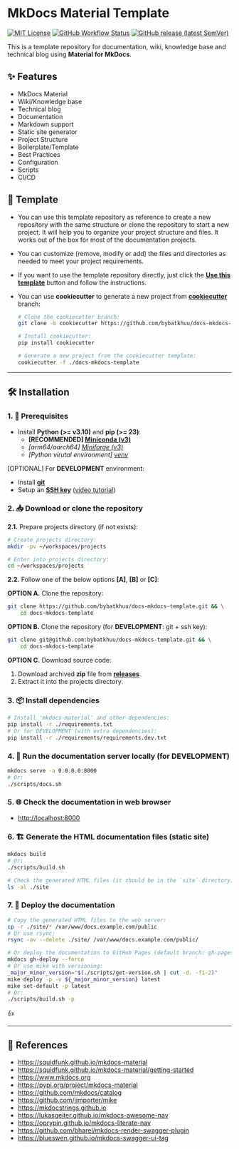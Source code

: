 # MkDocs Material Template

[![MIT License](https://img.shields.io/badge/License-MIT-green.svg)](https://choosealicense.com/licenses/mit)
[![GitHub Workflow Status](https://img.shields.io/github/actions/workflow/status/bybatkhuu/docs-mkdocs-template/4.publish-docs.yml?logo=GitHub)](https://github.com/bybatkhuu/docs-mkdocs-template/actions/workflows/4.publish-docs.yml)
[![GitHub release (latest SemVer)](https://img.shields.io/github/v/release/bybatkhuu/docs-mkdocs-template?logo=GitHub&color=blue)](https://github.com/bybatkhuu/docs-mkdocs-template/releases)

This is a template repository for documentation, wiki, knowledge base and technical blog using **Material for MkDocs**.

## ✨ Features

- MkDocs Material
- Wiki/Knowledge base
- Technical blog
- Documentation
- Markdown support
- Static site generator
- Project Structure
- Boilerplate/Template
- Best Practices
- Configuration
- Scripts
- CI/CD

## 🧩 Template

- You can use this template repository as reference to create a new repository with the same structure or clone the repository to start a new project. It will help you to organize your project structure and files. It works out of the box for most of the documentation projects.
- You can customize (remove, modify or add) the files and directories as needed to meet your project requirements.
- If you want to use the template repository directly, just click the **[Use this template](https://github.com/new?template_name=docs-mkdocs-template&template_owner=bybatkhuu)** button and follow the instructions.
- You can use **cookiecutter** to generate a new project from **[cookiecutter](https://github.com/bybatkhuu/docs-mkdocs-template/tree/cookiecutter)** branch:

    ```sh
    # Clone the cookiecutter branch:
    git clone -b cookiecutter https://github.com/bybatkhuu/docs-mkdocs-template.git

    # Install cookiecutter:
    pip install cookiecutter

    # Generate a new project from the cookiecutter template:
    cookiecutter -f ./docs-mkdocs-template
    ```

---

## 🛠 Installation

### 1. 🚧 Prerequisites

- Install **Python (>= v3.10)** and **pip (>= 23)**:
    - **[RECOMMENDED] [Miniconda (v3)](https://www.anaconda.com/docs/getting-started/miniconda/install)**
    - *[arm64/aarch64] [Miniforge (v3)](https://github.com/conda-forge/miniforge)*
    - *[Python virutal environment] [venv](https://docs.python.org/3/library/venv.html)*

[OPTIONAL] For **DEVELOPMENT** environment:

- Install [**git**](https://git-scm.com/downloads)
- Setup an [**SSH key**](https://docs.github.com/en/github/authenticating-to-github/connecting-to-github-with-ssh) ([video tutorial](https://www.youtube.com/watch?v=snCP3c7wXw0))

### 2. 📥 Download or clone the repository

**2.1.** Prepare projects directory (if not exists):

```sh
# Create projects directory:
mkdir -pv ~/workspaces/projects

# Enter into projects directory:
cd ~/workspaces/projects
```

**2.2.** Follow one of the below options **[A]**, **[B]** or **[C]**:

**OPTION A.** Clone the repository:

```sh
git clone https://github.com/bybatkhuu/docs-mkdocs-template.git && \
    cd docs-mkdocs-template
```

**OPTION B.** Clone the repository (for **DEVELOPMENT**: git + ssh key):

```sh
git clone git@github.com:bybatkhuu/docs-mkdocs-template.git && \
    cd docs-mkdocs-template
```

**OPTION C.** Download source code:

1. Download archived **zip** file from [**releases**](https://github.com/bybatkhuu/docs-mkdocs-template/releases).
2. Extract it into the projects directory.

### 3. 📦 Install dependencies

```sh
# Install 'mkdocs-material' and other dependencies:
pip install -r ./requirements.txt
# Or for DEVELOPMENT (with extra dependencies):
pip install -r ./requirements/requirements.dev.txt
```

### 4. 🏁 Run the documentation server locally (for DEVELOPMENT)

```sh
mkdocs serve -a 0.0.0.0:8000
# Or:
./scripts/docs.sh
```

### 5. 🌐 Check the documentation in web browser

- <http://localhost:8000>

### 6. 🏗️ Generate the HTML documentation files (static site)

```sh
mkdocs build
# Or:
./scripts/build.sh

# Check the generated HTML files (it should be in the `site` directory):
ls -al ./site
```

### 7. 🚀 Deploy the documentation

```sh
# Copy the generated HTML files to the web server:
cp -r ./site/* /var/www/docs.example.com/public
# Or use rsync:
rsync -av --delete ./site/ /var/www/docs.example.com/public/

# Or deploy the documentation to GitHub Pages (default branch: gh-pages) of this repository:
mkdocs gh-deploy --force
# Or use mike with versioning:
_major_minor_version="$(./scripts/get-version.sh | cut -d. -f1-2)"
mike deploy -p -u ${_major_minor_version} latest
mike set-default -p latest
# Or:
./scripts/build.sh -p
```

👍

---

## 📑 References

- <https://squidfunk.github.io/mkdocs-material>
- <https://squidfunk.github.io/mkdocs-material/getting-started>
- <https://www.mkdocs.org>
- <https://pypi.org/project/mkdocs-material>
- <https://github.com/mkdocs/catalog>
- <https://github.com/jimporter/mike>
- <https://mkdocstrings.github.io>
- <https://lukasgeiter.github.io/mkdocs-awesome-nav>
- <https://oprypin.github.io/mkdocs-literate-nav>
- <https://github.com/bharel/mkdocs-render-swagger-plugin>
- <https://blueswen.github.io/mkdocs-swagger-ui-tag>
